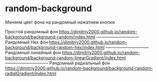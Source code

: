 # random-background
Меняем цвет фона на рандомный нажатием кнопки

Простой рандомный фон
https://dimitriy2000.github.io/random-background/background-random/index.html
——————————
Рандомный Hex фон 
https://dimitriy2000.github.io/random-background/background-random-hex/index.html
——————————
Рандомный линейный фон
https://dimitriy2000.github.io/random-background/background-random-linearGradient/index.html
——————————
Рандомный радиальный фон
https://dimitriy2000.github.io/random-background/background-random-radialGradient/index.html
